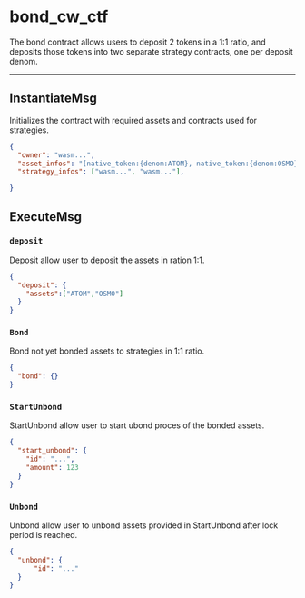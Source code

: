 # bond_cw_ctf

The bond contract allows users to deposit 2 tokens in a 1:1 ratio, and deposits those tokens into two separate strategy contracts, one per deposit denom.

---

## InstantiateMsg

Initializes the contract with required assets and contracts used for strategies.

```json
{
  "owner": "wasm...",
  "asset_infos": "[native_token:{denom:ATOM}, native_token:{denom:OSMO},]",
  "strategy_infos": ["wasm...", "wasm..."],

}
```

## ExecuteMsg

### `deposit`

Deposit allow user to deposit the assets in ration 1:1.

```json
{
  "deposit": {
    "assets":["ATOM","OSMO"]
  }
}
```

### `Bond`

Bond not yet bonded assets to strategies in 1:1 ratio.

```json
{
  "bond": {}
}
```

### `StartUnbond`

StartUnbond allow user to start ubond proces of the bonded assets.

```json
{
  "start_unbond": {
    "id": "...",
    "amount": 123
  }
}
```

### `Unbond`

Unbond allow user to unbond assets provided in StartUnbond after lock period  is reached.

```json
{
  "unbond": {
      "id": "..."
  }
}
```

